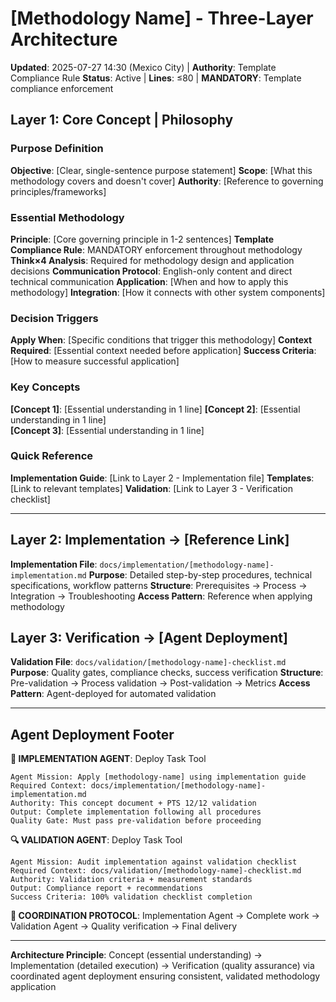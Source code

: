 # [Methodology Name] - Three-Layer Architecture

**Updated**: 2025-07-27 14:30 (Mexico City) | **Authority**: Template Compliance Rule
**Status**: Active | **Lines**: ≤80 | **MANDATORY**: Template compliance enforcement

## Layer 1: Core Concept | Philosophy

### Purpose Definition
**Objective**: [Clear, single-sentence purpose statement]
**Scope**: [What this methodology covers and doesn't cover]
**Authority**: [Reference to governing principles/frameworks]

### Essential Methodology
**Principle**: [Core governing principle in 1-2 sentences]
**Template Compliance Rule**: MANDATORY enforcement throughout methodology
**Think×4 Analysis**: Required for methodology design and application decisions
**Communication Protocol**: English-only content and direct technical communication
**Application**: [When and how to apply this methodology]
**Integration**: [How it connects with other system components]

### Decision Triggers
**Apply When**: [Specific conditions that trigger this methodology]
**Context Required**: [Essential context needed before application]
**Success Criteria**: [How to measure successful application]

### Key Concepts
**[Concept 1]**: [Essential understanding in 1 line]
**[Concept 2]**: [Essential understanding in 1 line]  
**[Concept 3]**: [Essential understanding in 1 line]

### Quick Reference
**Implementation Guide**: [Link to Layer 2 - Implementation file]
**Templates**: [Link to relevant templates]
**Validation**: [Link to Layer 3 - Verification checklist]

---

## Layer 2: Implementation → [Reference Link]

**Implementation File**: `docs/implementation/[methodology-name]-implementation.md`
**Purpose**: Detailed step-by-step procedures, technical specifications, workflow patterns
**Structure**: Prerequisites → Process → Integration → Troubleshooting
**Access Pattern**: Reference when applying methodology

## Layer 3: Verification → [Agent Deployment]

**Validation File**: `docs/validation/[methodology-name]-checklist.md`
**Purpose**: Quality gates, compliance checks, success verification
**Structure**: Pre-validation → Process validation → Post-validation → Metrics
**Access Pattern**: Agent-deployed for automated validation

---

## Agent Deployment Footer

**🤖 IMPLEMENTATION AGENT**: Deploy Task Tool
```
Agent Mission: Apply [methodology-name] using implementation guide
Required Context: docs/implementation/[methodology-name]-implementation.md
Authority: This concept document + PTS 12/12 validation
Output: Complete implementation following all procedures
Quality Gate: Must pass pre-validation before proceeding
```

**🔍 VALIDATION AGENT**: Deploy Task Tool  
```
Agent Mission: Audit implementation against validation checklist
Required Context: docs/validation/[methodology-name]-checklist.md
Authority: Validation criteria + measurement standards
Output: Compliance report + recommendations
Success Criteria: 100% validation checklist completion
```

**🔄 COORDINATION PROTOCOL**: Implementation Agent → Complete work → Validation Agent → Quality verification → Final delivery

---

**Architecture Principle**: Concept (essential understanding) → Implementation (detailed execution) → Verification (quality assurance) via coordinated agent deployment ensuring consistent, validated methodology application